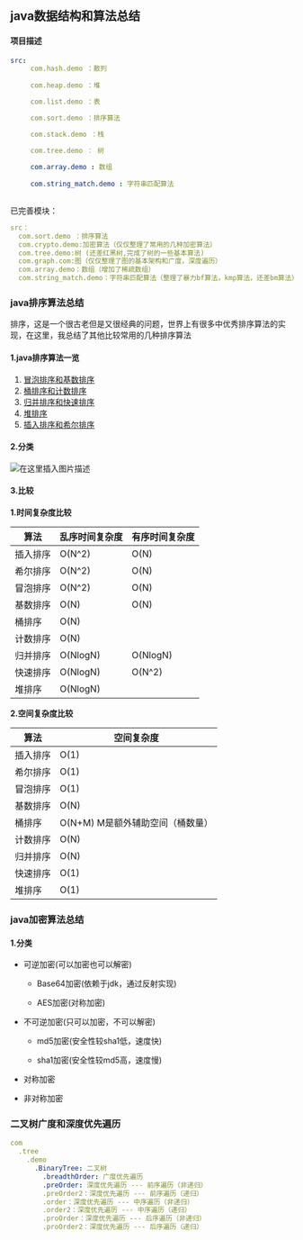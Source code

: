 ## java数据结构和算法总结

#### 项目描述
```yaml
src:
     com.hash.demo ：散列
     
     com.heap.demo ：堆

     com.list.demo ：表

     com.sort.demo ：排序算法

     com.stack.demo ：栈

     com.tree.demo ： 树
     
     com.array.demo : 数组 
     
     com.string_match.demo : 字符串匹配算法
    
```

已完善模块：
```yaml
src：
  com.sort.demo ：排序算法
  com.crypto.demo:加密算法（仅仅整理了常用的几种加密算法）
  com.tree.demo:树 (还差红黑树,完成了树的一些基本算法)
  com.graph.com:图（仅仅整理了图的基本架构和广度，深度遍历）
  com.array.demo：数组（增加了稀疏数组）
  com.string_match.demo：字符串匹配算法（整理了暴力bf算法，kmp算法，还差bm算法）
```

### java排序算法总结
排序，这是一个很古老但是又很经典的问题，世界上有很多中优秀排序算法的实现，在这里，我总结了其他比较常用的几种排序算法
#### 1.java排序算法一览
1. [冒泡排序和基数排序](https://blog.csdn.net/weixin_41922289/article/details/89379901)
2. [桶排序和计数排序](https://blog.csdn.net/weixin_41922289/article/details/89354587)
3. [归并排序和快速排序](https://blog.csdn.net/weixin_41922289/article/details/89334243)
4. [堆排序](https://blog.csdn.net/weixin_41922289/article/details/89285521)
5. [插入排序和希尔排序](https://blog.csdn.net/weixin_41922289/article/details/89151737)


#### 2.分类

![在这里插入图片描述](https://img-blog.csdnimg.cn/20190419122816369.png?x-oss-process=image/watermark,type_ZmFuZ3poZW5naGVpdGk,shadow_10,text_aHR0cHM6Ly9ibG9nLmNzZG4ubmV0L3dlaXhpbl80MTkyMjI4OQ==,size_16,color_FFFFFF,t_70)

#### 3.比较

**1.时间复杂度比较**

|算法| 乱序时间复杂度|有序时间复杂度|
|--|--|--|
| 插入排序 |  O(N^2)|O(N)|
|希尔排序|O(N^2)|O(N)
|冒泡排序|O(N^2)|O(N)
|基数排序|O(N)|O(N)
|桶排序|O(N)|
|计数排序|O(N)
|归并排序|O(NlogN)|O(NlogN)
|快速排序|O(NlogN)|O(N^2)
|堆排序|O(NlogN)




**2.空间复杂度比较**

|算法| 空间复杂度|
|--|--|
| 插入排序 |  O(1)
|希尔排序|O(1)
|冒泡排序|O(1)
|基数排序|O(N)
|桶排序|O(N+M)   M是额外辅助空间（桶数量）
|计数排序|O(N)
|归并排序|O(N)
|快速排序|O(1)
|堆排序|O(1)



### java加密算法总结

#### 1.分类

* 可逆加密(可以加密也可以解密)
    
    * Base64加密(依赖于jdk，通过反射实现)
    
    * AES加密(对称加密)

* 不可逆加密(只可以加密，不可以解密)
    
    * md5加密(安全性较sha1低，速度快)
    
    * sha1加密(安全性较md5高，速度慢)
    
* 对称加密

* 非对称加密

### 二叉树广度和深度优先遍历
```yaml
com
  .tree
    .demo
      .BinaryTree: 二叉树
        .breadthOrder: 广度优先遍历
        .preOrder: 深度优先遍历 --- 前序遍历（非递归）
        .preOrder2：深度优先遍历 --- 前序遍历（递归）
        .order：深度优先遍历 --- 中序遍历（非递归）
        .order2：深度优先遍历 --- 中序遍历（递归）
        .proOrder：深度优先遍历 --- 后序遍历（非递归）
        .proOrder2：深度优先遍历 --- 后序遍历（递归）
```

    


